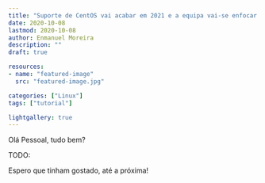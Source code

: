 ```yaml
---
title: "Suporte de CentOS vai acabar em 2021 e a equipa vai-se enfocar em CentOS Stream"
date: 2020-10-08
lastmod: 2020-10-08
author: Enmanuel Moreira
description: ""
draft: true

resources:
- name: "featured-image"
  src: "featured-image.jpg"

categories: ["Linux"]
tags: ["tutorial"]

lightgallery: true
---
```


<!--more-->

Olá Pessoal, tudo bem?

TODO:

Espero que tinham gostado, até a próxima!
